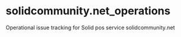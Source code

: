# solidcommunity.net_operations
Operational issue tracking for Solid pos service solidcommunity.net
